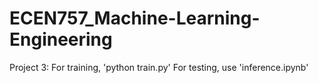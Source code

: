 # ECEN757_Machine-Learning-Engineering

Project 3:
For training, 'python train.py'
For testing, use 'inference.ipynb'
